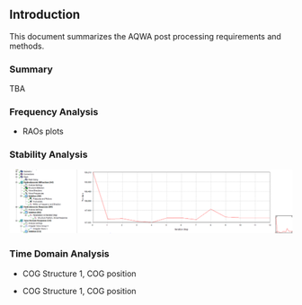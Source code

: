 ## Introduction

This document summarizes the AQWA post processing requirements and methods.

### Summary

TBA

### Frequency Analysis

- RAOs plots

### Stability Analysis

![alt text](S_structure_position.png)

### Time Domain Analysis

- COG Structure 1, COG position

- COG Structure 1, COG position
